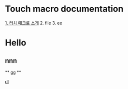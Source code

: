 
# Touch macro documentation
[1. 터치 매크로 소개](#https://touchmacro.github.io/about_touchmacro.md)
2. file
3. ee
# Hello
## nnn
** gg **

[dl](https://touchmacro.github.io/Download/forKIM.tmc.zip "download")
